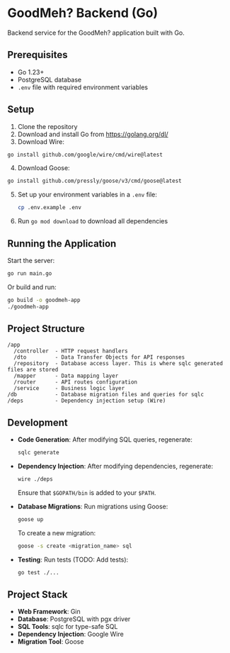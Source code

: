 # GoodMeh? Backend (Go)

Backend service for the GoodMeh? application built with Go.

## Prerequisites

- Go 1.23+
- PostgreSQL database
- `.env` file with required environment variables

## Setup

1. Clone the repository
2. Download and install Go from https://golang.org/dl/
3. Download Wire:
  ```bash
  go install github.com/google/wire/cmd/wire@latest
  ```
4. Download Goose:
  ```bash
  go install github.com/pressly/goose/v3/cmd/goose@latest
  ```
5. Set up your environment variables in a `.env` file:
   ```bash
   cp .env.example .env
   ```
6. Run `go mod download` to download all dependencies

## Running the Application

Start the server:
```bash
go run main.go
```

Or build and run:
```bash
go build -o goodmeh-app
./goodmeh-app
```

## Project Structure

```
/app
  /controller  - HTTP request handlers
  /dto         - Data Transfer Objects for API responses
  /repository  - Database access layer. This is where sqlc generated files are stored
  /mapper      - Data mapping layer
  /router      - API routes configuration
  /service     - Business logic layer
/db            - Database migration files and queries for sqlc
/deps          - Dependency injection setup (Wire)
```

## Development

- **Code Generation**: After modifying SQL queries, regenerate:
  ```bash
  sqlc generate
  ```
  
- **Dependency Injection**: After modifying dependencies, regenerate:
  ```bash
  wire ./deps
  ```
  Ensure that `$GOPATH/bin` is added to your `$PATH`.

- **Database Migrations**: Run migrations using Goose:
  ```bash
  goose up
  ```
  To create a new migration:
  ```bash
  goose -s create <migration_name> sql
  ```

- **Testing**: Run tests (TODO: Add tests):
  ```bash
  go test ./...
  ```

## Project Stack

- **Web Framework**: Gin
- **Database**: PostgreSQL with pgx driver
- **SQL Tools**: sqlc for type-safe SQL
- **Dependency Injection**: Google Wire
- **Migration Tool**: Goose
